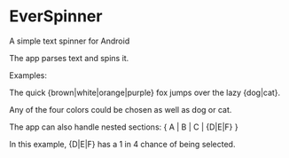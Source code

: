 # EverSpinner
A simple text spinner for Android

The app parses text and spins it.

Examples:

The quick {brown|white|orange|purple} fox jumps over the lazy {dog|cat}.

Any of the four colors could be chosen as well as dog or cat.

The app can also handle nested sections:
{ A | B | C | {D|E|F} }

In this example, {D|E|F} has a 1 in 4 chance of being selected.
